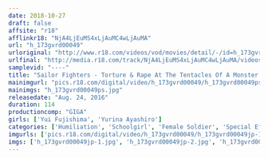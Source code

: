 ```yaml
---
date: 2018-10-27
draft: false
affsite: "r18"
afflinkr18: "NjA4LjEuMS4xLjAuMC4wLjAuMA"
url: "h_173gvrd00049"
urloriginal: "http://www.r18.com/videos/vod/movies/detail/-/id=h_173gvrd00049"
urlfinal: "http://media.r18.com/track/NjA4LjEuMS4xLjAuMC4wLjAuMA/videos/vod/movies/detail/-/id=h_173gvrd00049"
samplevid: "----"
title: "Sailor Fighters - Torture & Rape At The Tentacles Of A Monster Last Part"
mainimgurl: "pics.r18.com/digital/video/h_173gvrd00049/h_173gvrd00049ps.jpg"
mainimgs: "h_173gvrd00049ps.jpg"
releasedate: "Aug. 24, 2016"
duration: 114
productioncomp: "GIGA"
girls: ['Yui Fujishima', 'Yurina Ayashiro']
categories: ['Humiliation', 'Schoolgirl', 'Female Soldier', 'Special Effects']
imgurls: ['pics.r18.com/digital/video/h_173gvrd00049/h_173gvrd00049jp-1.jpg', 'pics.r18.com/digital/video/h_173gvrd00049/h_173gvrd00049jp-2.jpg', 'pics.r18.com/digital/video/h_173gvrd00049/h_173gvrd00049jp-3.jpg', 'pics.r18.com/digital/video/h_173gvrd00049/h_173gvrd00049jp-4.jpg', 'pics.r18.com/digital/video/h_173gvrd00049/h_173gvrd00049jp-5.jpg', 'pics.r18.com/digital/video/h_173gvrd00049/h_173gvrd00049jp-6.jpg', 'pics.r18.com/digital/video/h_173gvrd00049/h_173gvrd00049jp-7.jpg', 'pics.r18.com/digital/video/h_173gvrd00049/h_173gvrd00049jp-8.jpg', 'pics.r18.com/digital/video/h_173gvrd00049/h_173gvrd00049jp-9.jpg', 'pics.r18.com/digital/video/h_173gvrd00049/h_173gvrd00049jp-10.jpg', 'pics.r18.com/digital/video/h_173gvrd00049/h_173gvrd00049jp-11.jpg', 'pics.r18.com/digital/video/h_173gvrd00049/h_173gvrd00049jp-12.jpg', 'pics.r18.com/digital/video/h_173gvrd00049/h_173gvrd00049jp-13.jpg', 'pics.r18.com/digital/video/h_173gvrd00049/h_173gvrd00049jp-14.jpg', 'pics.r18.com/digital/video/h_173gvrd00049/h_173gvrd00049jp-15.jpg', 'pics.r18.com/digital/video/h_173gvrd00049/h_173gvrd00049jp-16.jpg', 'pics.r18.com/digital/video/h_173gvrd00049/h_173gvrd00049jp-17.jpg', 'pics.r18.com/digital/video/h_173gvrd00049/h_173gvrd00049jp-18.jpg', 'pics.r18.com/digital/video/h_173gvrd00049/h_173gvrd00049jp-19.jpg', 'pics.r18.com/digital/video/h_173gvrd00049/h_173gvrd00049jp-20.jpg']
imgs: ['h_173gvrd00049jp-1.jpg', 'h_173gvrd00049jp-2.jpg', 'h_173gvrd00049jp-3.jpg', 'h_173gvrd00049jp-4.jpg', 'h_173gvrd00049jp-5.jpg', 'h_173gvrd00049jp-6.jpg', 'h_173gvrd00049jp-7.jpg', 'h_173gvrd00049jp-8.jpg', 'h_173gvrd00049jp-9.jpg', 'h_173gvrd00049jp-10.jpg', 'h_173gvrd00049jp-11.jpg', 'h_173gvrd00049jp-12.jpg', 'h_173gvrd00049jp-13.jpg', 'h_173gvrd00049jp-14.jpg', 'h_173gvrd00049jp-15.jpg', 'h_173gvrd00049jp-16.jpg', 'h_173gvrd00049jp-17.jpg', 'h_173gvrd00049jp-18.jpg', 'h_173gvrd00049jp-19.jpg', 'h_173gvrd00049jp-20.jpg']
---
```


